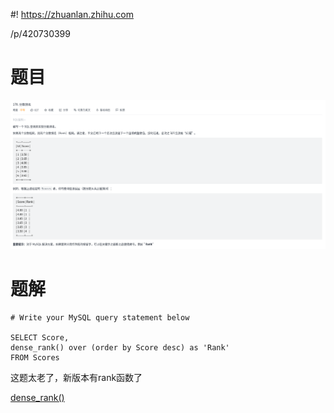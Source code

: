 #! https://zhuanlan.zhihu.com



/p/420730399
<!--
 * @Author: your name
 * @Date: 2021-10-12 19:57:16
 * @LastEditTime: 2021-10-22 11:18:27
 * @LastEditors: Please set LastEditors
 * @Description: In User Settings Edit
 * @FilePath: /algorithm/leetcode/178. 分数排名/readme.md
-->
# 题目
![](./score_sort.png
)

# 题解

```
# Write your MySQL query statement below

SELECT Score,  
dense_rank() over (order by Score desc) as 'Rank'
FROM Scores
```

这题太老了，新版本有rank函数了

[dense_rank()](https://www.begtut.com/mysql/mysql-dense_rank-function.html)

